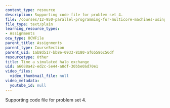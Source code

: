 ```yaml
---
content_type: resource
description: Supporting code file for problem set 4.
file: /courses/12-950-parallel-programming-for-multicore-machines-using-openmp-and-mpi-january-iap-2010/a6688a42ed2c5e44a8df30bbe0ad70e1_Halo.f
file_type: text/plain
learning_resource_types:
- Assignments
ocw_type: OCWFile
parent_title: Assignments
parent_type: CourseSection
parent_uid: 1ab8d517-bb8e-0933-8180-af65586c56df
resourcetype: Other
title: Time a simulated halo exchange
uid: a6688a42-ed2c-5e44-a8df-30bbe0ad70e1
video_files:
  video_thumbnail_file: null
video_metadata:
  youtube_id: null
---
```

Supporting code file for problem set 4.